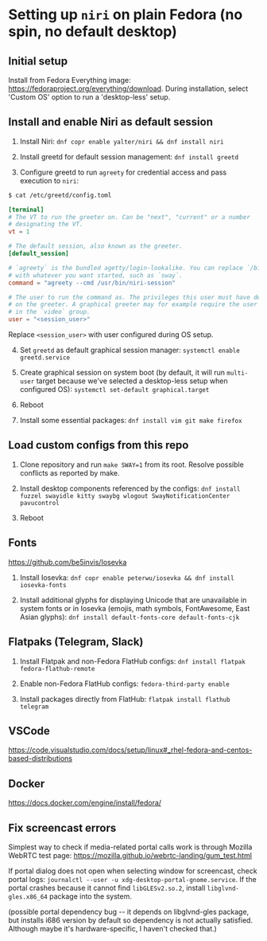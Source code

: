 # Setting up `niri` on plain Fedora (no spin, no default desktop)

## Initial setup

Install from Fedora Everything image: https://fedoraproject.org/everything/download.
During installation, select 'Custom OS' option to run a 'desktop-less' setup.

## Install and enable Niri as default session

1. Install Niri: `dnf copr enable yalter/niri && dnf install niri`

2. Install greetd for default session management: `dnf install greetd`

3. Configure greetd to run `agreety` for credential access and pass execution to `niri`:

```bash
$ cat /etc/greetd/config.toml
```

```toml
[terminal]
# The VT to run the greeter on. Can be "next", "current" or a number
# designating the VT.
vt = 1

# The default session, also known as the greeter.
[default_session]

# `agreety` is the bundled agetty/login-lookalike. You can replace `/bin/sh`
# with whatever you want started, such as `sway`.
command = "agreety --cmd /usr/bin/niri-session"

# The user to run the command as. The privileges this user must have depends
# on the greeter. A graphical greeter may for example require the user to be
# in the `video` group.
user = "<session_user>"
```

Replace `<session_user>` with user configured during OS setup.

4. Set `greetd` as default graphical session manager: `systemctl enable greetd.service`

5. Create graphical session on system boot (by default, it will run `multi-user` target
   because we've selected a desktop-less setup when configured OS):
   `systemctl set-default graphical.target`

6. Reboot

7. Install some essential packages: `dnf install vim git make firefox`

## Load custom configs from this repo

1. Clone repository and run `make SWAY=1` from its root. Resolve possible conflicts as
   reported by make.

2. Install desktop components referenced by the configs:
   `dnf install fuzzel swayidle kitty swaybg wlogout SwayNotificationCenter pavucontrol`

3. Reboot

## Fonts

https://github.com/be5invis/Iosevka

1. Install Iosevka: `dnf copr enable peterwu/iosevka && dnf install iosevka-fonts`

2. Install additional glyphs for displaying Unicode that are unavailable in system fonts
   or in Iosevka (emojis, math symbols, FontAwesome, East Asian glyphs):
   `dnf install default-fonts-core default-fonts-cjk`

## Flatpaks (Telegram, Slack)

1. Install Flatpak and non-Fedora FlatHub configs: `dnf install flatpak fedora-flathub-remote`

2. Enable non-Fedora FlatHub configs: `fedora-third-party enable`

3. Install packages directly from FlatHub: `flatpak install flathub telegram`

## VSCode

https://code.visualstudio.com/docs/setup/linux#_rhel-fedora-and-centos-based-distributions

## Docker

https://docs.docker.com/engine/install/fedora/

## Fix screencast errors

Simplest way to check if media-related portal calls work is through Mozilla WebRTC test page:
https://mozilla.github.io/webrtc-landing/gum_test.html

If portal dialog does not open when selecting window for screencast, check portal logs:
`journalctl --user -u xdg-desktop-portal-gnome.service`. If the portal crashes because it
cannot find `libGLESv2.so.2`, install `libglvnd-gles.x86_64` package into the system.

(possible portal dependency bug -- it depends on libglvnd-gles package, but installs i686
version by default so dependency is not actually satisfied. Although maybe it's hardware-specific,
I haven't checked that.)

